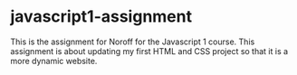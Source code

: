 # javascript1-assignment

This is the assignment for Noroff for the Javascript 1 course. This assignment is about updating my first HTML and CSS project so that it is a more dynamic website. 
